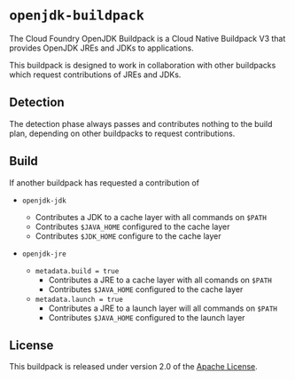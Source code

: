 # `openjdk-buildpack`
The Cloud Foundry OpenJDK Buildpack is a Cloud Native Buildpack V3 that provides OpenJDK JREs and JDKs to applications.

This buildpack is designed to work in collaboration with other buildpacks which request contributions of JREs and JDKs.

## Detection
The detection phase always passes and contributes nothing to the build plan, depending on other buildpacks to request contributions.

## Build
If another buildpack has requested a contribution of

* `openjdk-jdk`
  * Contributes a JDK to a cache layer with all commands on `$PATH`
  * Contributes `$JAVA_HOME` configured to the cache layer
  * Contributes `$JDK_HOME` configure to the cache layer

* `openjdk-jre`
  * `metadata.build = true`
    * Contributes a JRE to a cache layer with all comands on `$PATH`
    * Contributes `$JAVA_HOME` configured to the cache layer
  * `metadata.launch = true`
    * Contributes a JRE to a launch layer will all commands on `$PATH`
    * Contributes `$JAVA_HOME` configured to the launch layer

## License
This buildpack is released under version 2.0 of the [Apache License][a].

[a]: http://www.apache.org/licenses/LICENSE-2.0
